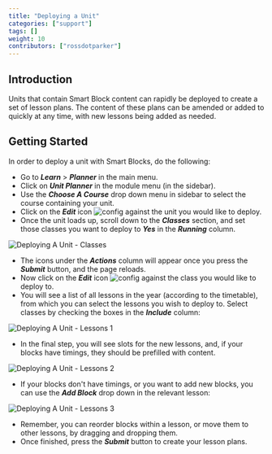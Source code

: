 ```yaml
---
title: "Deploying a Unit"
categories: ["support"]
tags: []
weight: 10
contributors: ["rossdotparker"]
---
```


## Introduction

Units that contain Smart Block content can rapidly be deployed to create a set of lesson plans. The content of these plans can be amended or added to quickly at any time, with new lessons being added as needed.

## Getting Started

In order to deploy a unit with Smart Blocks, do the following:

*   Go to ___Learn___ > ___Planner___ in the main menu.
*   Click on ___Unit Planner___ in the module menu (in the sidebar).
*   Use the ___Choose A Course___ drop down menu in sidebar to select the course containing your unit.
*   Click on the ___Edit___ icon ![config](https://gibbonedu.org/wp-content/uploads/2016/08/config.png?classes=inline) against the unit you would like to deploy.
*   Once the unit loads up, scroll down to the ___Classes___ section, and set those classes you want to deploy to ___Yes___ in the ___Running___ column.

![Deploying A Unit - Classes](https://gibbonedu.org/wp-content/uploads/2016/08/Deploying-A-Unit-Classes-1024x382.png)

*   The icons under the ___Actions___ column will appear once you press the ___Submit___ button, and the page reloads.
*   Now click on the ___Edit___ icon ![config](https://gibbonedu.org/wp-content/uploads/2016/08/config.png?classes=inline) against the class you would like to deploy to.
*   You will see a list of all lessons in the year (according to the timetable), from which you can select the lessons you wish to deploy to. Select classes by checking the boxes in the ___Include___ column:

![Deploying A Unit - Lessons 1](https://gibbonedu.org/wp-content/uploads/2016/08/Deploying-A-Unit-Lessons-1-966x1024.png)

*   In the final step, you will see slots for the new lessons, and, if your blocks have timings, they should be prefilled with content.

![Deploying A Unit - Lessons 2](https://gibbonedu.org/wp-content/uploads/2016/08/Deploying-A-Unit-Lessons-2-1024x869.png)

*   If your blocks don't have timings, or you want to add new blocks, you can use the ___Add Block___ drop down in the relevant lesson:

![Deploying A Unit - Lessons 3](https://gibbonedu.org/wp-content/uploads/2016/08/Deploying-A-Unit-Lessons-3-1024x202.png)

*   Remember, you can reorder blocks within a lesson, or move them to other lessons, by dragging and dropping them.
*   Once finished, press the ___Submit___ button to create your lesson plans.
